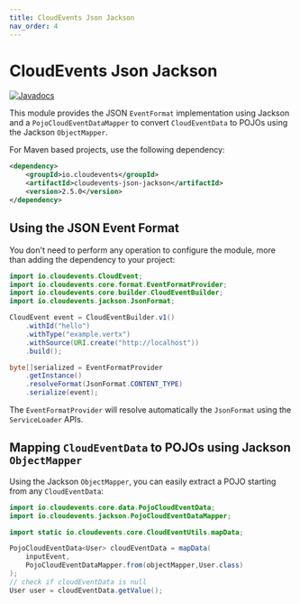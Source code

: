 ```yaml
---
title: CloudEvents Json Jackson
nav_order: 4
---
```


# CloudEvents Json Jackson

[![Javadocs](http://www.javadoc.io/badge/io.cloudevents/cloudevents-json-jackson.svg?color=green)](http://www.javadoc.io/doc/io.cloudevents/cloudevents-json-jackson)

This module provides the JSON `EventFormat` implementation using Jackson and a
`PojoCloudEventDataMapper` to convert `CloudEventData` to POJOs using the
Jackson `ObjectMapper`.

For Maven based projects, use the following dependency:

```xml
<dependency>
    <groupId>io.cloudevents</groupId>
    <artifactId>cloudevents-json-jackson</artifactId>
    <version>2.5.0</version>
</dependency>
```

## Using the JSON Event Format

You don't need to perform any operation to configure the module, more than
adding the dependency to your project:

```java
import io.cloudevents.CloudEvent;
import io.cloudevents.core.format.EventFormatProvider;
import io.cloudevents.core.builder.CloudEventBuilder;
import io.cloudevents.jackson.JsonFormat;

CloudEvent event = CloudEventBuilder.v1()
    .withId("hello")
    .withType("example.vertx")
    .withSource(URI.create("http://localhost"))
    .build();

byte[]serialized = EventFormatProvider
    .getInstance()
    .resolveFormat(JsonFormat.CONTENT_TYPE)
    .serialize(event);
```

The `EventFormatProvider` will resolve automatically the `JsonFormat` using the
`ServiceLoader` APIs.

## Mapping `CloudEventData` to POJOs using Jackson `ObjectMapper`

Using the Jackson `ObjectMapper`, you can easily extract a POJO starting from
any `CloudEventData`:

```java
import io.cloudevents.core.data.PojoCloudEventData;
import io.cloudevents.jackson.PojoCloudEventDataMapper;

import static io.cloudevents.core.CloudEventUtils.mapData;

PojoCloudEventData<User> cloudEventData = mapData(
    inputEvent,
    PojoCloudEventDataMapper.from(objectMapper,User.class)
);
// check if cloudEventData is null
User user = cloudEventData.getValue();
```
